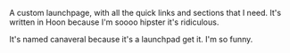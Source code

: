A custom launchpage, with all the quick links and sections that I need.
It's written in Hoon because I'm soooo hipster it's ridiculous.

It's named canaveral because it's a launchpad get it. I'm so funny.
